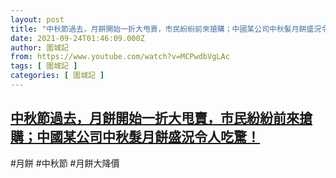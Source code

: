 ```yaml
---
layout: post
title: "中秋節過去，月餅開始一折大甩賣，市民紛紛前來搶購；中國某公司中秋髮月餅盛況令人吃驚！"
date: 2021-09-24T01:46:09.000Z
author: 圍城記
from: https://www.youtube.com/watch?v=MCPwdbVgLAc
tags: [ 圍城記 ]
categories: [ 圍城記 ]
---
```

<!--1632447969000-->
[中秋節過去，月餅開始一折大甩賣，市民紛紛前來搶購；中國某公司中秋髮月餅盛況令人吃驚！](https://www.youtube.com/watch?v=MCPwdbVgLAc)
------

<div>
#月餅 #中秋節 #月餅大降價
</div>
